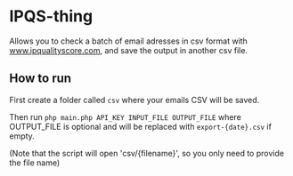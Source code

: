 # IPQS-thing

Allows you to check a batch of email adresses in csv format with www.ipqualityscore.com, and save the output in another csv file.

## How to run

First create a folder called `csv` where your emails CSV will be saved. 

Then run `php main.php API_KEY INPUT_FILE OUTPUT_FILE` where OUTPUT_FILE is optional and will be replaced with `export-{date}.csv` if empty.

(Note that the script will open 'csv/{filename}', so you only need to provide the file name)
